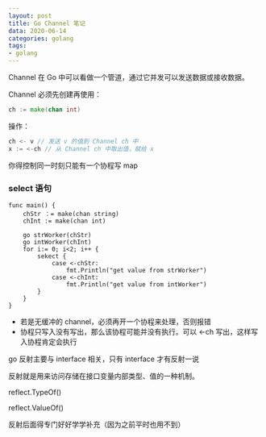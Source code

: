 ```yaml
---
layout: post
title: Go Channel 笔记
data: 2020-06-14
categories: golang
tags:
- golang
---
```


Channel 在 Go 中可以看做一个管道，通过它并发可以发送数据或接收数据。

Channel 必须先创建再使用：

```go
ch := make(chan int)
```

操作：

```go
ch <- v // 发送 v 的值到 Channel ch 中
x := <-ch // 从 Channel ch 中取出值，赋给 x
```

你得控制同一时刻只能有一个协程写 map

### select 语句

``` {go
func main() {
    chStr ：= make(chan string)
    chInt := make(chan int)
    
    go strWorker(chStr)
    go intWorker(chInt) 
    for i:= 0; i<2; i++ {
        sekect {
            case <-chStr:
            	fmt.Println("get value from strWorker")
            case <-chInt:
            	fmt.Println("get value from intWorker")
        }
    }
}
```

* 若是无缓冲的 channel，必须再开一个协程来处理，否则报错
* 协程只写入没有写出，那么该协程可能并没有执行。可以 <-ch 写出，这样写入协程肯定会执行 

go 反射主要与 interface 相关，只有 interface 才有反射一说

反射就是用来访问存储在接口变量内部类型、值的一种机制。

reflect.TypeOf()

reflect.ValueOf()

反射后面得专门好好学学补充（因为之前平时也用不到）